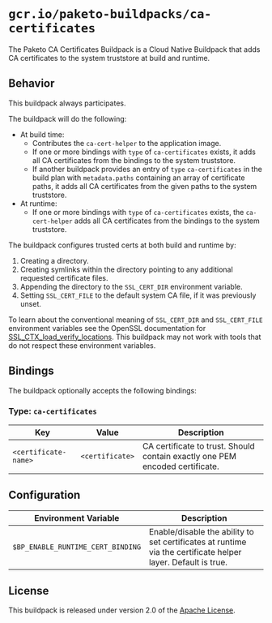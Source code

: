 # `gcr.io/paketo-buildpacks/ca-certificates`
The Paketo CA Certificates Buildpack is a Cloud Native Buildpack that adds CA certificates to the system truststore at build and runtime.

## Behavior
This buildpack always participates.

The buildpack will do the following:

* At build time:
  * Contributes the `ca-cert-helper` to the application image.
  * If one or more bindings with `type` of `ca-certificates` exists, it adds all CA certificates from the bindings to the system truststore.
  * If another buildpack provides an entry of `type` `ca-certificates` in the build plan with `metadata.paths` containing an array of certificate paths, it adds all CA certificates from the given paths to the system truststore.
* At runtime:
  * If one or more bindings with `type` of `ca-certificates` exists, the `ca-cert-helper` adds all CA certificates from the bindings to the system truststore.

The buildpack configures trusted certs at both build and runtime by:
 1. Creating a directory.
 2. Creating symlinks within the directory pointing to any additional requested certificate files.
 3. Appending the directory to the `SSL_CERT_DIR` environment variable.
 3. Setting `SSL_CERT_FILE` to the default system CA file, if it was previously unset.

To learn about the conventional meaning of `SSL_CERT_DIR` and `SSL_CERT_FILE` environment variables see the OpenSSL documentation for [SSL_CTX_load_verify_locations][s]. This buildpack may not work with tools that do not respect these environment variables.

## Bindings
The buildpack optionally accepts the following bindings:

### Type: `ca-certificates`
|Key                   | Value   | Description
|----------------------|---------|------------
|`<certificate-name>` | `<certificate>` | CA certificate to trust. Should contain exactly one PEM encoded certificate.

## Configuration
| Environment Variable | Description
| -------------------- | -----------
| `$BP_ENABLE_RUNTIME_CERT_BINDING` | Enable/disable the ability to set certificates at runtime via the certificate helper layer. Default is true.

## License
This buildpack is released under version 2.0 of the [Apache License][a].

[a]: http://www.apache.org/licenses/LICENSE-2.0
[s]: https://www.openssl.org/docs/man1.1.0/man3/SSL_CTX_set_default_verify_paths.html

